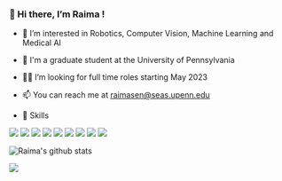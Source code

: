 ### 👋 Hi there, I’m Raima !

- :robot: I’m interested in Robotics, Computer Vision, Machine Learning and Medical AI
- 🌱 I'm a graduate student at the University of Pennsylvania
- 👩‍💻 I’m looking for full time roles starting May 2023
- 📫 You can reach me at [raimasen@seas.upenn.edu](raimasen@seas.upenn.edu)


- :rocket: Skills

<img src="https://img.shields.io/badge/Python-3776AB?style=for-the-badge&logo=python&logoColor=white"> <img src="https://img.shields.io/badge/C-00599C?style=for-the-badge&logo=c&logoColor=white"> <img src="https://img.shields.io/badge/C%2B%2B-00599C?style=for-the-badge&logo=c%2B%2B&logoColor=white"> <img src="https://img.shields.io/badge/TensorFlow-FF6F00?style=for-the-badge&logo=TensorFlow&logoColor=white"> <img src="https://img.shields.io/badge/PyTorch-EE4C2C?style=for-the-badge&logo=PyTorch&logoColor=white"> <img src="https://img.shields.io/badge/Numpy-777BB4?style=for-the-badge&logo=numpy&logoColor=white"> <img src="https://img.shields.io/badge/scikit_learn-F7931E?style=for-the-badge&logo=scikit-learn&logoColor=white"> <img src="https://img.shields.io/badge/OpenCV-27338e?style=for-the-badge&logo=OpenCV&logoColor=white"> <img src="https://img.shields.io/badge/ROS-22314E?style=for-the-badge&logo=ROS&logoColor=white"> 


![Raima's github stats](https://github-readme-stats.vercel.app/api?username=raimasen1729&show_icons=true&theme=radical)

![](https://komarev.com/ghpvc/?username=raimasen1729&color=blue)
<!---
raimasen1729/raimasen1729 is a ✨ special ✨ repository because its `README.md` (this file) appears on your GitHub profile.
You can click the Preview link to take a look at your changes.
--->
